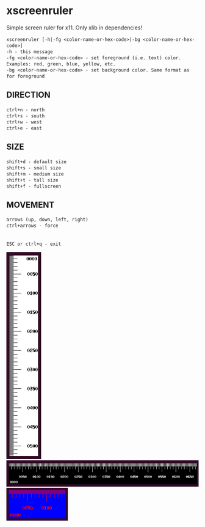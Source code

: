 # xscreenruler
Simple screen ruler for x11. Only xlib in dependencies!

```
xscreenruler [-h|-fg <color-name-or-hex-code>|-bg <color-name-or-hex-code>]
-h - this message
-fg <color-name-or-hex-code> - set foreground (i.e. text) color. Examples: red, green, blue, yellow, etc.
-bg <color-name-or-hex-code> - set background color. Same format as for foreground
```

## DIRECTION
```
ctrl+n - north
ctrl+s - south
ctrl+w - west
ctrl+e - east
```

## SIZE
```
shift+d - default size
shift+s - small size
shift+m - medium size
shift+t - tall size
shift+f - fullscreen
```

## MOVEMENT
```
arrows (up, down, left, right)
ctrl+arrows - force


ESC or ctrl+q - exit
```

![xscreenruler.png](https://github.com/6d7367/xscreenruler/blob/master/xscreenruler.png)
![xscreenruler.png](https://raw.githubusercontent.com/6d7367/xscreenruler/master/xscreenruler%20-fg%20white%20-bg%20black.png)
![xscreenruler.png](https://raw.githubusercontent.com/6d7367/xscreenruler/master/xscreenruler%20-fg%20red%20-bg%20blue.png)
